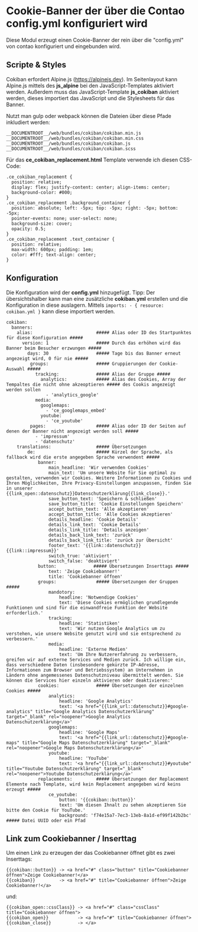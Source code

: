 # Cookie-Banner der über die Contao config.yml konfiguriert wird

Diese Modul erzeugt einen Cookie-Banner der rein über die "config.yml" von contao konfiguriert und eingebunden wird.

## Scripte & Styles

Cokiban erfordert Alpine.js (<https://alpinejs.dev>). Im Seitenlayout kann Alpine.js mittels des **js_alpine** bei den JavaScript-Templates aktiviert werden. Außerdem muss das JavaScript-Template **js_cokiban** aktiviert werden, dieses importiert das JavaScript und die Stylesheets für das Banner.

Nutzt man gulp oder webpack können die Dateien über diese Pfade inkludiert werden:

```
__DOCUMENTROOT__/web/bundles/cokiban/cokiban.min.js
__DOCUMENTROOT__/web/bundles/cokiban/cokiban.min.css
__DOCUMENTROOT__/web/bundles/cokiban/cokiban.js
__DOCUMENTROOT__/web/bundles/cokiban/cokiban.scss
```

Für das **ce\_cokiban\_replacement.html** Template verwende ich diesen CSS-Code:

```
.ce_cokiban_replacement {
  position: relative;
  display: flex; justify-content: center; align-items: center;
  background-color: #000;
}
.ce_cokiban_replacement .background_container {
  position: absolute; left: -5px; top: -5px; right: -5px; bottom: -5px;
  pointer-events: none; user-select: none;
  background-size: cover;
  opacity: 0.5;
}
.ce_cokiban_replacement .text_container {
  position: relative;
  max-width: 600px; padding: 1em;
  color: #fff; text-align: center;
}
```

## Konfiguration

Die Konfiguration wird der **config.yml** hinzugefügt. Tipp: Der übersichtshalber kann man eine zusätzliche **cokiban.yml** erstellen und die Konfiguration in diese auslagern. Mittels `imports: - { resource: cokiban.yml }` kann diese importiert werden.

```
cokiban:
  banners:
    alias:                        ##### Alias oder ID des Startpunktes für diese Konfiguration #####
      version: 1                  ##### Durch das erhöhen wird das Banner beim Besucher erzwungen #####
        days: 30                  ##### Tage bis das Banner erneut angezeigt wird, 0 für nie #####
         groups:                  ##### Gruppierungen der Cookie-Auswahl #####
           tracking:              ##### Alias der Gruppe #####
             analytics:           ##### Alias des Cookies, Array der Tempaltes die nicht ohne akzeoptieren ##### des Cookis angezeigt werden sollen
               - 'analytics_google'
           media:
             googlemaps:
               - 'ce_googlemaps_embed'
             youtube:
               - 'ce_youtube'
         pages:                   ##### Alias oder ID der Seiten auf denen der Banner nicht angezeigt werden soll #####
           - 'impressum'
           - 'datenschutz'
    translations:                 ##### Übersetzungen
        de:                       ##### Kürzel der Sprache, als fallback wird die erste angegeben Sprache verwendent #####
            banner:
                main_headline: 'Wir verwenden Cookies'
                main_text: 'Um unsere Website für Sie optimal zu gestalten, verwenden wir Cookies. Weitere Informationen zu Cookies und Ihren Möglichkeiten, Ihre Privacy-Einstellungen anzupassen, finden Sie in unserer {{link_open::datenschutz}}Datenschutzerklärung{{link_close}}.'
                save_button_text: 'Speichern & schließen'
                save_button_title: 'Cookie Einstellungen Speichern'
                accept_button_text: 'Alle akzeptieren'
                accept_button_title: 'Alle Cookies akzeptieren'
                details_headline: 'Cookie Details'
                details_link_text: 'Cookie Details'
                details_link_title: 'Details anzeigen'
                details_back_link_text: 'zurück'
                details_back_link_title: 'zurück zur Übersicht'
                footer_text: '{{link::datenschutz}} {{link::impressum}}'
                switch_true: 'aktiviert'
                switch_false: 'deaktiviert'
            button:              ##### Übersetzungen Inserttags #####
                text: 'Zeige Cookiebanner!'
                title: 'Cookiebanner öffnen'
            groups:               ##### Übersetzungen der Gruppen #####
                mandotory:
                    headline: 'Notwendige Cookies'
                    text: 'Diese Cookies ermöglichen grundlegende Funktionen und sind für die einwandfreie Funktion der Website erforderlich.'
                tracking:
                    headline: 'Statistiken'
                    text: 'Wir nutzen Google Analytics um zu verstehen, wie unsere Website genutzt wird und sie entsprechend zu verbessern.'
                media:
                    headline: 'Externe Medien'
                    text: 'Um Ihre Nutzererfahrung zu verbessern, greifen wir auf externe Services und Medien zurück. Ich willige ein, dass verschiedene Daten (insbesondere gekürzte IP-Adresse, Informationen zum Browser und Betriebssystem) an Unternehmen in Ländern ohne angemessenes Datenschutzniveau übermittelt werden. Sie können die Services hier einzeln aktivieren oder deaktivieren:'
            cookies:              ##### Übersetzungen der einzelnen Cookies #####
                analytics:
                    headline: 'Google Analytics'
                    text: '<a href="{{link_url::datenschutz}}#google-analytics" title="Google Analytics Datenschutzerklärung" target="_blank" rel="noopener">Google Analytics Datenschutzerklärung</a>'
                googlemaps:
                    headline: 'Google Maps'
                    text: '<a href="{{link_url::datenschutz}}#google-maps" title="Google Maps Datenschutzerklärung" target="_blank" rel="noopener">Google Maps Datenschutzerklärung</a>'
                youtube:
                    headline: 'YouTube'
                    text: '<a href="{{link_url::datenschutz}}#youtube" title="Youtube Datenschutzerklärung" target="_blank" rel="noopener">Youtube Datenschutzerklärung</a>'
            replacements:         ##### Übersetzungen der Replacement Elemente nach Template, wird kein Replacement angegeben wird keins erzeugt #####
                ce_youtube:
                    button: '{{cokiban::button}}'
                    text: 'Um diesen Ihnalt zu sehen akzeptieren Sie bitte den Cookie für YouTube.'
                    background: 'f74e15a7-7ec3-13eb-8a1d-ef99f142b2bc'          ##### Datei UUID oder ein Pfad
```

## Link zum Cookiebanner / Inserttag

Um einen Link zu erzeugen der das Cookiebanner öffnet gibt es zwei Inserttags:

```
{{cokiban::button}} -> <a href="#" class="button" title="Cookiebanner öffnen">Zeige Cookiebanner!</a>
{{cokiban}}         -> <a href="#" title="Cookiebanner öffnen">Zeige Cookiebanner!</a>
```
und:

```
{{cokiban_open::cssClass}} -> <a href="#" class="cssClass" title="Cookiebanner öffnen">
{{cokiban_open}}           -> <a href="#" title="Cookiebanner öffnen">
{{cokiban_close}}          -> </a>
```
